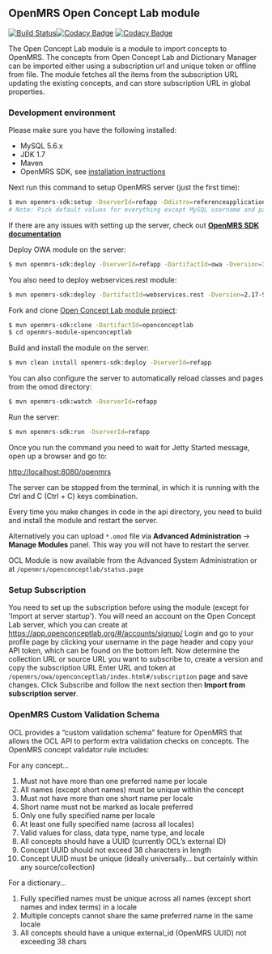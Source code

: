 ## OpenMRS Open Concept Lab module

[![Build Status](https://github.com/openmrs/openmrs-module-openconceptlab/actions/workflows/maven.yml/badge.svg)](https://github.com/openmrs/openmrs-module-openconceptlab/actions/workflows/maven.yml)[![Codacy Badge](https://api.codacy.com/project/badge/grade/5653fb10f19049db9864a447c399ce76)](https://www.codacy.com/app/openmrs/openmrs-module-openconceptlab) [![Codacy Badge](https://api.codacy.com/project/badge/coverage/5653fb10f19049db9864a447c399ce76)](https://www.codacy.com/app/openmrs/openmrs-module-openconceptlab)


The Open Concept Lab module is a module to import concepts to OpenMRS.
The concepts from Open Concept Lab and Dictionary Manager can be imported either using a subscription url and unique token or offline from file.
The module fetches all the items from the subscription URL updating the existing concepts, and can store subscription URL in global properties.

### Development environment

Please make sure you have the following installed:
- MySQL 5.6.x
- JDK 1.7
- Maven
- OpenMRS SDK, see [installation instructions](https://wiki.openmrs.org/display/docs/OpenMRS+SDK#OpenMRSSDK-Installation)

Next run this command to setup OpenMRS server (just the first time):
````sh
$ mvn openmrs-sdk:setup -DserverId=refapp -Ddistro=referenceapplication:2.4
# Note: Pick default values for everything except MySQL username and password
````
If there are any issues with setting up the server, check out <b>[OpenMRS SDK documentation](https://wiki.openmrs.org/display/docs/OpenMRS+SDK)</b>

Deploy OWA module on the server:
````sh
$ mvn openmrs-sdk:deploy -DserverId=refapp -DartifactId=owa -Dversion=1.6.3
````

You also need to deploy webservices.rest module:
````sh
$ mvn openmrs-sdk:deploy -DartifactId=webservices.rest -Dversion=2.17-SNAPSHOT -DserverId=refapp
````

Fork and clone [Open Concept Lab module project](https://github.com/openmrs/openmrs-module-openconceptlab/):
````sh
$ mvn openmrs-sdk:clone -DartifactId=openconceptlab
$ cd openmrs-module-openconceptlab
````

Build and install the module on the server:
````sh
$ mvn clean install openmrs-sdk:deploy -DserverId=refapp
````

You can also configure the server to automatically reload classes and pages from the omod directory:
````sh
$ mvn openmrs-sdk:watch -DserverId=refapp
````

Run the server:
````sh
$ mvn openmrs-sdk:run -DserverId=refapp
````

Once you run the command you need to wait for Jetty Started message, open up a browser and go to:

[http://localhost:8080/openmrs](http://localhost:8080/openmrs)

The server can be stopped from the terminal, in which it is running with the Ctrl and C (Ctrl + C) keys combination.

Every time you make changes in code in the api directory, you need to build and install the module and restart the server.

Alternatively you can upload `*.omod` file via <b>Advanced Administration</b> -> <b>Manage Modules</b> panel. This way you will not have to restart the server.

OCL Module is now available from the Advanced System Administration or at `/openmrs/openconceptlab/status.page`

### Setup Subscription

You need to set up the subscription before using the module (except for 'Import at server startup').
You will need an account on the Open Concept Lab server, which you can create at https://app.openconceptlab.org/#/accounts/signup/
Login and go to  your profile page by clicking your username in the page header and copy your API token, which can be found on the bottom left.
Now determine the collection URL or source URL you want to subscribe to, create a version and copy the subscription URL
Enter URL and token at `/openmrs/owa/openconceptlab/index.html#/subscription` page and save changes.
Click Subscribe and follow the next section then <b>Import from subscription server</b>.

### OpenMRS Custom Validation Schema

OCL provides a “custom validation schema” feature for OpenMRS that allows the OCL API to perform extra validation checks on concepts. The OpenMRS concept validator rule includes:

For any concept…
1. Must not have more than one preferred name per locale
2. All names (except short names) must be unique within the concept
3. Must not have more than one short name per locale
4. Short name must not be marked as locale preferred
5. Only one fully specified name per locale
6. At least one fully specified name (across all locales)
7. Valid values for class, data type, name type, and locale
8. All concepts should have a UUID (currently OCL’s external ID)
9. Concept UUID should not exceed 38 characters in length
10. Concept UUID must be unique (ideally universally… but certainly within any source/collection)

For a dictionary…
1. Fully specified names must be unique across all names (except short names and index terms) in a locale
2. Multiple concepts cannot share the same preferred name in the same locale
3. All concepts should have a unique external_id (OpenMRS UUID) not exceeding 38 chars
